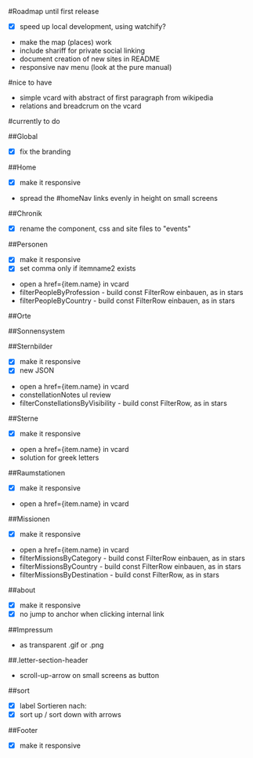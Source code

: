 #Roadmap until first release
- [x] speed up local development, using watchify?
- make the map (places) work
- include shariff for private social linking
- document creation of new sites in README
- responsive nav menu (look at the pure manual)

#nice to have
- simple vcard with abstract of first paragraph from wikipedia
- relations and breadcrum on the vcard

#currently to do

##Global
- [x] fix the branding

##Home
- [x] make it responsive
- spread the #homeNav links evenly in height on small screens

##Chronik
- [x] rename the component, css and site files to "events"

##Personen
- [x] make it responsive
- [x] set comma only if itemname2 exists
- open a href={item.name} in vcard
- filterPeopleByProfession - build const FilterRow einbauen, as in stars
- filterPeopleByCountry - build const FilterRow einbauen, as in stars

##Orte

##Sonnensystem

##Sternbilder
- [x] make it responsive
- [x] new JSON
- open a href={item.name} in vcard
- constellationNotes ul review
- filterConstellationsByVisibility - build const FilterRow, as in stars

##Sterne
- [x] make it responsive
- open a href={item.name} in vcard
- solution for greek letters

##Raumstationen
- [x] make it responsive
- open a href={item.name} in vcard

##Missionen
- [x] make it responsive
- open a href={item.name} in vcard
- filterMissionsByCategory - build const FilterRow einbauen, as in stars
- filterMissionsByCountry - build const FilterRow einbauen, as in stars
- filterMissionsByDestination - build const FilterRow, as in stars

##about
- [x] make it responsive
- [x] no jump to anchor when clicking internal link

##Impressum
- as transparent .gif or .png

##.letter-section-header
- scroll-up-arrow on small screens as button

##sort
- [x] label Sortieren nach:
- [x] sort up / sort down with arrows

##Footer
- [x] make it responsive
